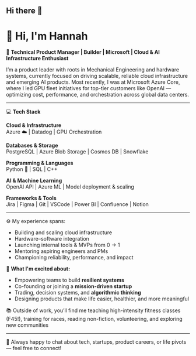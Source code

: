 ## Hi there 👋

# 👋 Hi, I'm Hannah

🎯 **Technical Product Manager | Builder | Microsoft | Cloud & AI Infrastructure Enthusiast**

I’m a product leader with roots in Mechanical Engineering and hardware systems, currently focused on driving scalable, reliable cloud infrastructure and emerging AI products. Most recently, I was at Microsoft Azure Core, where I led GPU fleet initiatives for top-tier customers like OpenAI — optimizing cost, performance, and orchestration across global data centers.

---


💻 **Tech Stack**

**Cloud & Infrastructure**  
Azure ☁️ | Datadog | GPU Orchestration   

**Databases & Storage**  
PostgreSQL | Azure Blob Storage | Cosmos DB | Snowflake   

**Programming & Languages**  
Python 🐍 | SQL | C++  

**AI & Machine Learning**  
OpenAI API | Azure ML | Model deployment & scaling  

**Frameworks & Tools**  
Jira | Figma | Git | VSCode | Power BI | Confluence | Notion   

---


⚙️ My experience spans:
- Building and scaling cloud infrastructure
- Hardware–software integration
- Launching internal tools & MVPs from 0 → 1
- Mentoring aspiring engineers and PMs
- Championing reliability, performance, and impact

🌱 **What I'm excited about:**
- Empowering teams to build **resilient systems**
- Co-founding or joining a **mission-driven startup**
- Trading, decision systems, and **algorithmic thinking**
- Designing products that make life easier, healthier, and more meaningful

📚 Outside of work, you’ll find me teaching high-intensity fitness classes (F45!), training for races, reading non-fiction, volunteering, and exploring new communities 

---

💌 Always happy to chat about tech, startups, product careers, or life pivots — feel free to connect!

